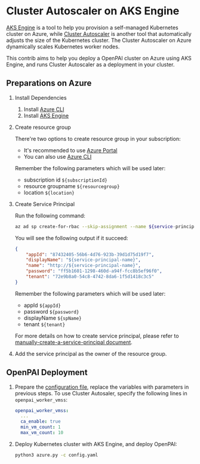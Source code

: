 # Cluster Autoscaler on AKS Engine

[AKS Engine](https://github.com/Azure/aks-engine) is a tool to help you provision a self-managed Kubernetes cluster on Azure,
while [Cluster Autoscaler](https://github.com/kubernetes/autoscaler/tree/master/cluster-autoscaler) is another tool that automatically adjusts the size of the Kubernetes cluster.
The Cluster Autoscaler on Azure dynamically scales Kubernetes worker nodes.

This contrib aims to help you deploy a OpenPAI cluster on Azure using AKS Engine, and runs Cluster Autoscaler as a deployment in your cluster.


## Preparations on Azure

1. Install Dependencies

    1. Install [Azure CLI](https://docs.microsoft.com/en-us/cli/azure/install-azure-cli?view=azure-cli-latest)
    2. Install [AKS Engine](https://github.com/Azure/aks-engine/blob/master/docs/tutorials/quickstart.md#install-the-aks-engine-binary)

2. Create resource group

    There're two options to create resource group in your subscription:
    * It's recommended to use [Azure Portal](https://docs.microsoft.com/en-us/azure/azure-resource-manager/management/manage-resource-groups-portal#create-resource-groups)
    * You can also use [Azure CLI]((https://docs.microsoft.com/en-us/azure/azure-resource-manager/management/manage-resource-groups-cli#create-resource-groups))

    Remember the following parameters which will be used later:
    * subscription id `${subscriptionId}`
    * resource groupname `${resourcegroup}`
    * location `${location}`

3. Create Service Principal

    Run the following command:

    ```sh
    az ad sp create-for-rbac --skip-assignment --name ${service-principal-name}
    ```

    You will see the following output if it succeed:

    ```json
    {
        "appId": "87432405-56b6-4d76-923b-39d1d75d19f7",
        "displayName": "${service-principal-name}",
        "name": "http://${service-principal-name}",
        "password": "ff5b1601-1298-460d-a94f-fcc8b5ef96f0",
        "tenant": "72e9b8a0-54c8-4742-8da6-1f5d1418c3c5"
    }
    ```

    Remember the following parameters which will be used later:
    * appId `${appId}`
    * password `${password}`
    * displayName `${spName}`
    * tenant `${tenant}`

    For more details on how to create service principal, please refer to [manually-create-a-service-principal document](https://docs.microsoft.com/en-us/azure/aks/kubernetes-service-principal#manually-create-a-service-principal).

4. Add the service principal as the owner of the resource group.


## OpenPAI Deployment

1. Prepare the [configuration file](./config.yaml), replace the variables with parameters in previous steps.
To use Cluster Autosaler, specify the following lines in `openpai_worker_vmss`:

    ```yaml
    openpai_worker_vmss:
      ...
      ca_enable: true
      min_vm_count: 1
      max_vm_count: 10
    ```

2. Deploy Kubernetes cluster with AKS Engine, and deploy OpenPAI:

    ```sh
    python3 azure.py -c config.yaml
    ```
